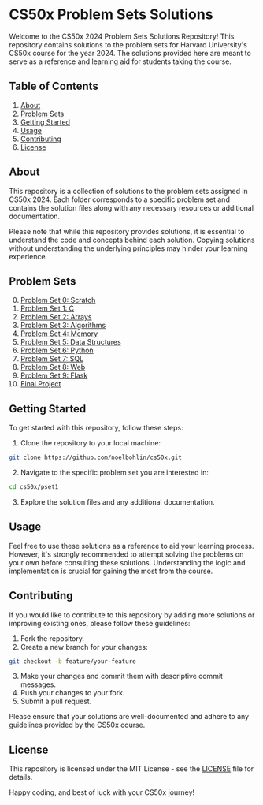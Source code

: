 # CS50x Problem Sets Solutions

Welcome to the CS50x 2024 Problem Sets Solutions Repository! This repository contains solutions to the problem sets for Harvard University's CS50x course for the year 2024. The solutions provided here are meant to serve as a reference and learning aid for students taking the course.

## Table of Contents

1. [About](#about)
2. [Problem Sets](#problem-sets)
3. [Getting Started](#getting-started)
4. [Usage](#usage)
5. [Contributing](#contributing)
6. [License](#license)

## About

This repository is a collection of solutions to the problem sets assigned in CS50x 2024. Each folder corresponds to a specific problem set and contains the solution files along with any necessary resources or additional documentation.

Please note that while this repository provides solutions, it is essential to understand the code and concepts behind each solution. Copying solutions without understanding the underlying principles may hinder your learning experience.

## Problem Sets

0. [Problem Set 0: Scratch](./pset0/)
1. [Problem Set 1: C](./pset1/)
2. [Problem Set 2: Arrays](./pset2/)
3. [Problem Set 3: Algorithms](./pset3/)
4. [Problem Set 4: Memory](./pset4/)
5. [Problem Set 5: Data Structures](./pset5/)
6. [Problem Set 6: Python](./pset6/)
7. [Problem Set 7: SQL](./pset7/)
8. [Problem Set 8: Web](./pset8/)
9. [Problem Set 9: Flask](./pset9/)
10. [Final Project](./final_project/)
## Getting Started

To get started with this repository, follow these steps:

1. Clone the repository to your local machine:

```bash
git clone https://github.com/noelbohlin/cs50x.git
```

2. Navigate to the specific problem set you are interested in:

```bash
cd cs50x/pset1
```

3. Explore the solution files and any additional documentation.

## Usage

Feel free to use these solutions as a reference to aid your learning process. However, it's strongly recommended to attempt solving the problems on your own before consulting these solutions. Understanding the logic and implementation is crucial for gaining the most from the course.

## Contributing

If you would like to contribute to this repository by adding more solutions or improving existing ones, please follow these guidelines:

1. Fork the repository.
2. Create a new branch for your changes:

```bash
git checkout -b feature/your-feature
```

3. Make your changes and commit them with descriptive commit messages.
4. Push your changes to your fork.
5. Submit a pull request.

Please ensure that your solutions are well-documented and adhere to any guidelines provided by the CS50x course.

## License

This repository is licensed under the MIT License - see the [LICENSE](./LICENSE) file for details.

Happy coding, and best of luck with your CS50x journey!
